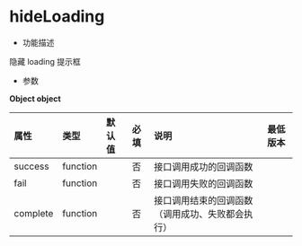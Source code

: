 # hideLoading

- 功能描述

隐藏 loading 提示框

- 参数

**Object object**

| 属性       | 类型     | 默认值 | 必填 | 说明                                                         | 最低版本                                                     |
| :--------- | :------- | :----- | :--- | :----------------------------------------------------------- | :----------------------------------------------------------- |
| success    | function |        | 否   | 接口调用成功的回调函数                                       |                                                              |
| fail       | function |        | 否   | 接口调用失败的回调函数                                       |                                                              |
| complete   | function |        | 否   | 接口调用结束的回调函数（调用成功、失败都会执行）             |                                                              |